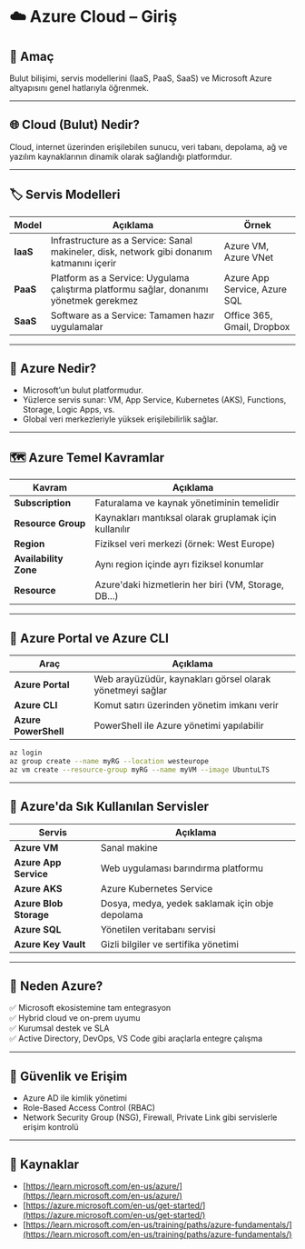 # ☁️ Azure Cloud – Giriş

## 🧠 Amaç

Bulut bilişimi, servis modellerini (IaaS, PaaS, SaaS) ve Microsoft Azure altyapısını genel hatlarıyla öğrenmek.

---
## 🌐 Cloud (Bulut) Nedir?

Cloud, internet üzerinden erişilebilen sunucu, veri tabanı, depolama, ağ ve yazılım kaynaklarının dinamik olarak sağlandığı platformdur.

---
## 🏷️ Servis Modelleri

| Model | Açıklama | Örnek |
|-------|----------|-------|
| **IaaS** | Infrastructure as a Service: Sanal makineler, disk, network gibi donanım katmanını içerir | Azure VM, Azure VNet |
| **PaaS** | Platform as a Service: Uygulama çalıştırma platformu sağlar, donanımı yönetmek gerekmez | Azure App Service, Azure SQL |
| **SaaS** | Software as a Service: Tamamen hazır uygulamalar | Office 365, Gmail, Dropbox |

---
## 🧱 Azure Nedir?

- Microsoft’un bulut platformudur.
- Yüzlerce servis sunar: VM, App Service, Kubernetes (AKS), Functions, Storage, Logic Apps, vs.
- Global veri merkezleriyle yüksek erişilebilirlik sağlar.

---
## 🗺️ Azure Temel Kavramlar

| Kavram         | Açıklama |
|----------------|----------|
| **Subscription** | Faturalama ve kaynak yönetiminin temelidir |
| **Resource Group** | Kaynakları mantıksal olarak gruplamak için kullanılır |
| **Region** | Fiziksel veri merkezi (örnek: West Europe) |
| **Availability Zone** | Aynı region içinde ayrı fiziksel konumlar |
| **Resource** | Azure'daki hizmetlerin her biri (VM, Storage, DB...) |

---
## 🧰 Azure Portal ve Azure CLI

| Araç         | Açıklama |
|--------------|----------|
| **Azure Portal** | Web arayüzüdür, kaynakları görsel olarak yönetmeyi sağlar |
| **Azure CLI**    | Komut satırı üzerinden yönetim imkanı verir |
| **Azure PowerShell** | PowerShell ile Azure yönetimi yapılabilir |

```bash
az login
az group create --name myRG --location westeurope
az vm create --resource-group myRG --name myVM --image UbuntuLTS
```
---
## 🧩 Azure'da Sık Kullanılan Servisler

|Servis|Açıklama|
|---|---|
|**Azure VM**|Sanal makine|
|**Azure App Service**|Web uygulaması barındırma platformu|
|**Azure AKS**|Azure Kubernetes Service|
|**Azure Blob Storage**|Dosya, medya, yedek saklamak için obje depolama|
|**Azure SQL**|Yönetilen veritabanı servisi|
|**Azure Key Vault**|Gizli bilgiler ve sertifika yönetimi|

---
## 🎯 Neden Azure?

✅ Microsoft ekosistemine tam entegrasyon  
✅ Hybrid cloud ve on-prem uyumu  
✅ Kurumsal destek ve SLA  
✅ Active Directory, DevOps, VS Code gibi araçlarla entegre çalışma

---
## 🔐 Güvenlik ve Erişim

- Azure AD ile kimlik yönetimi
- Role-Based Access Control (RBAC)
- Network Security Group (NSG), Firewall, Private Link gibi servislerle erişim kontrolü

---
## 🔗 Kaynaklar

- [https://learn.microsoft.com/en-us/azure/](https://learn.microsoft.com/en-us/azure/)
- [https://azure.microsoft.com/en-us/get-started/](https://azure.microsoft.com/en-us/get-started/)
- [https://learn.microsoft.com/en-us/training/paths/azure-fundamentals/](https://learn.microsoft.com/en-us/training/paths/azure-fundamentals/)